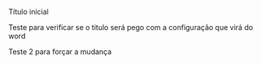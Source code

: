 Título inicial

Teste para verificar se o titulo será pego com a configuração que virá do word

Teste 2 para forçar a mudança
